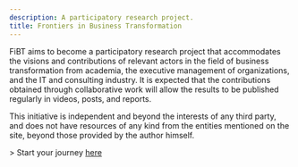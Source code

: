 ```yaml
---
description: A participatory research project.
title: Frontiers in Business Transformation
---
```


<p>FiBT aims to become a participatory research project that accommodates the visions and contributions of relevant actors in the field of business transformation from academia, the executive management of organizations, and the IT and consulting industry. It is expected that the contributions obtained through collaborative work will allow the results to be published regularly in videos, posts, and reports.</p>

<p>This initiative is independent and beyond the interests of any third party, and does not have resources of any kind from the entities mentioned on the site, beyond those provided by the author himself.</p>

<p> > Start your journey <a href="/posts">here</a></p>
